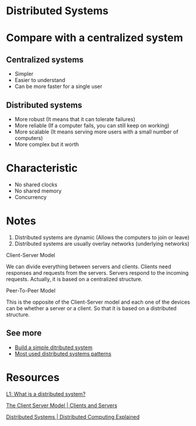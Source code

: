 # Distributed Systems

# Compare with a centralized system

## Centralized systems

- Simpler
- Easier to understand
- Can be more faster for a single user

## Distributed systems

- More robust (It means that it can tolerate failures)
- More reliable (If a computer fails, you can still keep on working)
- More scalable (It means serving more users with a small number of computers)
- More complex but it worth

# Characteristic

- No shared clocks
- No shared memory
- Concurrency

# Notes

1. Distributed systems are dynamic (Allows the computers to join or leave)
2. Distributed systems are usually overlay networks (underlying networks)

Client-Server Model

We can divide everything between servers and clients. Clients need responses and requests from the servers. Servers respond to the incoming requests. Actually, it is based on a centralized structure.

Peer-To-Peer Model

This is the opposite of the Client-Server model and each one of the devices can be whether a server or a client. So that it is based on a distributed structure.

## See more

- [Build a simple ditributed system](Distributed-Systems/Simple-Distributed-System)
- [Most used distributed systems patterns](Distributed-Systems/Distributed-Systems-Pattern)

# Resources

[L1: What is a distributed system?](https://www.youtube.com/watch?v=7VbL89mKK3M)

[The Client Server Model | Clients and Servers](https://www.youtube.com/watch?v=L5BlpPU_muY)

[Distributed Systems | Distributed Computing Explained](https://www.youtube.com/watch?v=ajjOEltiZm4)